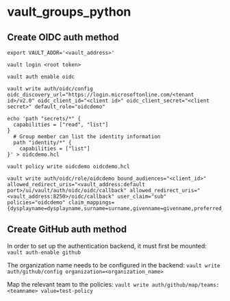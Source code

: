 # vault_groups_python


## Create OIDC auth method

```
export VAULT_ADDR='<vault_address>'

vault login <root token>

vault auth enable oidc

vault write auth/oidc/config oidc_discovery_url="https://login.microsoftonline.com/<tenant id>/v2.0" oidc_client_id="<client id>" oidc_client_secret="<client secret>" default_role="oidcdemo"

echo 'path "secrets/*" {
  capabilities = ["read", "list"] 
}
  # Group member can list the identity information
  path "identity/*" {
    capabilities = ["list"]
}' > oidcdemo.hcl

vault policy write oidcdemo oidcdemo.hcl

vault write auth/oidc/role/oidcdemo bound_audiences="<client_id>" allowed_redirect_uris="<vault_address:default port>/ui/vault/auth/oidc/oidc/callback" allowed_redirect_uris="<vault_address:8250>/oidc/callback" user_claim="sub" policies="oidcdemo" claim_mappings={dysplayname=dysplayname,surname=surname,givenname=givenname,preferred_username=preferred_username,unique_name=unique_name,email=email,name=name}

```

## Create GitHub auth method

In order to set up the authentication backend, it must first be mounted:
```vault auth-enable github```

The organization name needs to be configured in the backend:
```vault write auth/github/config organization=<organization_name>```

Map the relevant team to the policies:
```vault write auth/github/map/teams:<teamname> value=test-policy```

